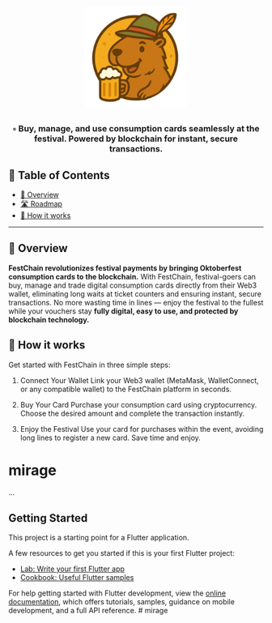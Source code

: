 <div align="center">
  <h1 align="center">
    <img src="https://github.com/BernardoPeixer/mirage/blob/master/logo.png" width="200" />
  </h1> 
  <h3>◦ Buy, manage, and use consumption cards seamlessly at the festival. Powered by blockchain for instant, secure transactions.</h3>
</div>


## 📖 Table of Contents

- [📍 Overview](#-overview)
- [🛣 Roadmap](#-roadmap)
- [🍺 How it works](#-how-it-works)


---

## 📍 Overview

**FestChain revolutionizes festival payments by bringing Oktoberfest consumption cards to the blockchain.**
With FestChain, festival-goers can buy, manage and trade digital consumption cards directly from their Web3 wallet, eliminating long waits at ticket counters and ensuring instant, secure transactions. No more wasting time in lines — enjoy the festival to the fullest while your vouchers stay **fully digital, easy to use, and protected by blockchain technology.**




## 🍺 How it works

Get started with FestChain in three simple steps:

1. Connect Your Wallet
Link your Web3 wallet (MetaMask, WalletConnect, or any compatible wallet) to the FestChain platform in seconds.

2. Buy Your Card
Purchase your consumption card using cryptocurrency. Choose the desired amount and complete the transaction instantly.

3. Enjoy the Festival
Use your card for purchases within the event, avoiding long lines to register a new card. Save time and enjoy.




# mirage

...

## Getting Started

This project is a starting point for a Flutter application.

A few resources to get you started if this is your first Flutter project:

- [Lab: Write your first Flutter app](https://docs.flutter.dev/get-started/codelab)
- [Cookbook: Useful Flutter samples](https://docs.flutter.dev/cookbook)

For help getting started with Flutter development, view the
[online documentation](https://docs.flutter.dev/), which offers tutorials,
samples, guidance on mobile development, and a full API reference.
#   m i r a g e 
 
 

